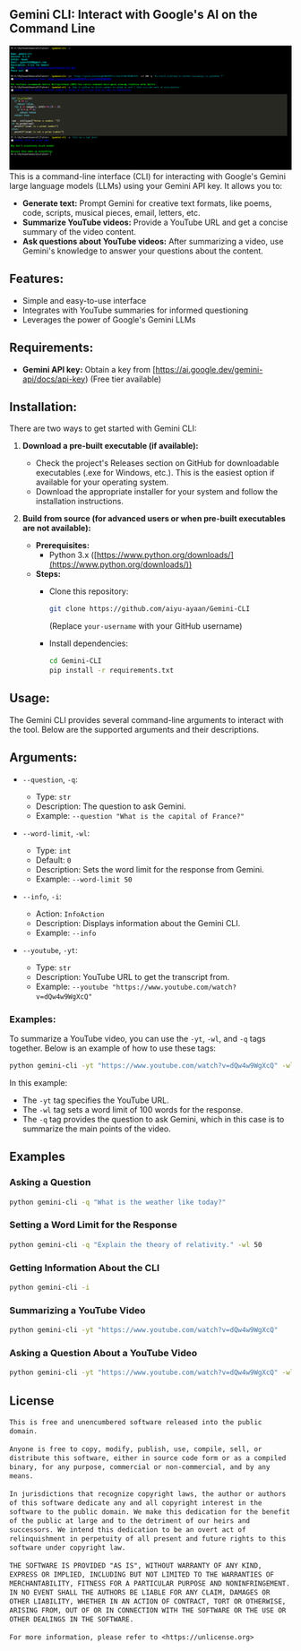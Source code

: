 ## Gemini CLI: Interact with Google's AI on the Command Line

![Preview Image](res/preview.png)
This is a command-line interface (CLI) for interacting with Google's Gemini large language models (LLMs) using your
Gemini API key. It allows you to:

* **Generate text:**  Prompt Gemini for creative text formats, like poems, code, scripts, musical pieces, email,
  letters, etc.
* **Summarize YouTube videos:** Provide a YouTube URL and get a concise summary of the video content.
* **Ask questions about YouTube videos:**  After summarizing a video, use Gemini's knowledge to answer your questions
  about the content.

## Features:

* Simple and easy-to-use interface
* Integrates with YouTube summaries for informed questioning
* Leverages the power of Google's Gemini LLMs

## Requirements:

* **Gemini API key:** Obtain a key from [https://ai.google.dev/gemini-api/docs/api-key) (Free tier available)

## Installation:

There are two ways to get started with Gemini CLI:

1. **Download a pre-built executable (if available):**

    * Check the project's Releases section on GitHub for downloadable executables (.exe for Windows, etc.). This is the
      easiest option if available for your operating system.
    * Download the appropriate installer for your system and follow the installation instructions.

2. **Build from source (for advanced users or when pre-built executables are not available):**

    * **Prerequisites:**
        * Python 3.x ([https://www.python.org/downloads/](https://www.python.org/downloads/))
    * **Steps:**
        * Clone this repository:

          ```bash
          git clone https://github.com/aiyu-ayaan/Gemini-CLI
          ```
          (Replace `your-username` with your GitHub username)

        * Install dependencies:

          ```bash
          cd Gemini-CLI
          pip install -r requirements.txt
          ```

## Usage:
The Gemini CLI provides several command-line arguments to interact with the tool. Below are the supported arguments and
their descriptions.

## Arguments:

- `--question`, `-q`:
    - Type: `str`
    - Description: The question to ask Gemini.
    - Example: `--question "What is the capital of France?"`

- `--word-limit`, `-wl`:
    - Type: `int`
    - Default: `0`
    - Description: Sets the word limit for the response from Gemini.
    - Example: `--word-limit 50`

- `--info`, `-i`:
    - Action: `InfoAction`
    - Description: Displays information about the Gemini CLI.
    - Example: `--info`

- `--youtube`, `-yt`:
    - Type: `str`
    - Description: YouTube URL to get the transcript from.
    - Example: `--youtube "https://www.youtube.com/watch?v=dQw4w9WgXcQ"`

### Examples:

To summarize a YouTube video, you can use the `-yt`, `-wl`, and `-q` tags together. Below is an example of how to use
these tags:

```bash
python gemini-cli -yt "https://www.youtube.com/watch?v=dQw4w9WgXcQ" -wl 100 -q "Summarize the main points of this video."
```

In this example:

- The `-yt` tag specifies the YouTube URL.
- The `-wl` tag sets a word limit of 100 words for the response.
- The `-q` tag provides the question to ask Gemini, which in this case is to summarize the main points of the video.

## Examples

### Asking a Question

```bash
python gemini-cli -q "What is the weather like today?"
```

### Setting a Word Limit for the Response

```bash
python gemini-cli -q "Explain the theory of relativity." -wl 50
```

### Getting Information About the CLI

```bash
python gemini-cli -i
```

### Summarizing a YouTube Video

```bash
python gemini-cli -yt "https://www.youtube.com/watch?v=dQw4w9WgXcQ"
```

### Asking a Question About a YouTube Video

```bash
python gemini-cli -yt "https://www.youtube.com/watch?v=dQw4w9WgXcQ" -wl 100 -q "What are the main points discussed in this video?"
```

## License

```plaintext
This is free and unencumbered software released into the public domain.

Anyone is free to copy, modify, publish, use, compile, sell, or
distribute this software, either in source code form or as a compiled
binary, for any purpose, commercial or non-commercial, and by any
means.

In jurisdictions that recognize copyright laws, the author or authors
of this software dedicate any and all copyright interest in the
software to the public domain. We make this dedication for the benefit
of the public at large and to the detriment of our heirs and
successors. We intend this dedication to be an overt act of
relinquishment in perpetuity of all present and future rights to this
software under copyright law.

THE SOFTWARE IS PROVIDED "AS IS", WITHOUT WARRANTY OF ANY KIND,
EXPRESS OR IMPLIED, INCLUDING BUT NOT LIMITED TO THE WARRANTIES OF
MERCHANTABILITY, FITNESS FOR A PARTICULAR PURPOSE AND NONINFRINGEMENT.
IN NO EVENT SHALL THE AUTHORS BE LIABLE FOR ANY CLAIM, DAMAGES OR
OTHER LIABILITY, WHETHER IN AN ACTION OF CONTRACT, TORT OR OTHERWISE,
ARISING FROM, OUT OF OR IN CONNECTION WITH THE SOFTWARE OR THE USE OR
OTHER DEALINGS IN THE SOFTWARE.

For more information, please refer to <https://unlicense.org>

```